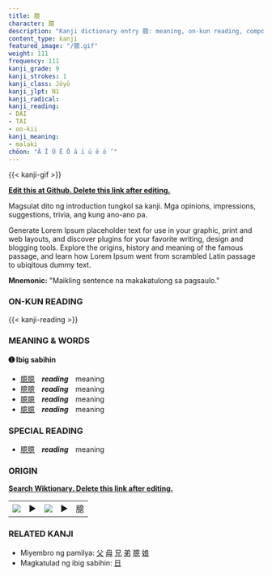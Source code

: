 ```yaml
---
title: 臆
character: 臆
description: "Kanji dictionary entry 臆: meaning, on-kun reading, compounds, origin, related kanji"
content_type: kanji
featured_image: "/臆.gif"
weight: 111
frequency: 111
kanji_grade: 9
kanji_strokes: 1
kanji_class: Jōyō
kanji_jlpt: N1
kanji_radical: 
kanji_reading: 
- DAI
- TAI
- oo-kii
kanji_meaning:
- malaki
chōon: "Ā Ī Ū Ē Ō ā ī ū ē ō ’"
---
```

[//]: # (Don't edit the line below. Kanji animated GIF code is automatically generated.)
{{< kanji-gif >}}

[//]: # (Edit below this line.)

**[Edit this at Github. Delete this link after editing.](https://github.com/tim0g/tim/tree/main/content/kanji/臆/index.md)**

Magsulat dito ng introduction tungkol sa kanji. Mga opinions, impressions, suggestions, trivia, ang kung ano-ano pa.

Generate Lorem Ipsum placeholder text for use in your graphic, print and web layouts, and discover plugins for your favorite writing, design and blogging tools. Explore the origins, history and meaning of the famous passage, and learn how Lorem Ipsum went from scrambled Latin passage to ubiqitous dummy text.
 
**Mnemonic:** "Maikling sentence na makakatulong sa pagsaulo."

### ON-KUN READING

[//]: # (Don't edit the line below. ON-KUN READING code is automatically generated.)
{{< kanji-reading >}}

### MEANING & WORDS

#### ➊ **Ibig sabihin**
  - [臆](../臆)[臆](../臆)　***reading***　meaning
  - [臆](../臆)[臆](../臆)　***reading***　meaning
  - [臆](../臆)[臆](../臆)　***reading***　meaning
  - [臆](../臆)[臆](../臆)　***reading***　meaning

### SPECIAL READING
  - [臆](../臆)[臆](../臆)　***reading***　meaning

### ORIGIN

**[Search Wiktionary. Delete this link after editing.](https://wiktionary.org/wiki/臆)**
<table class="kanji-table"><tr><td>
<img src="60px-臆-bronze.svg.png">
</td><td>▶</td><td>
<img src="60px-臆-oracle.svg.png">
</td><td>▶</td>
<td class="kanji-origin">臆</td>
</tr></table>

### RELATED KANJI
- Miyembro ng pamilya: [父](../父) [母](../母) [兄](../兄) [弟](../弟) [臆](../臆) [娘](../娘)
- Magkatulad ng ibig sabihin: [日](../日)
